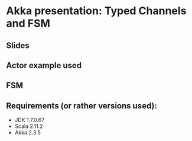 # Akka presentation: Typed Channels and FSM


## Slides

## Actor example used

## FSM

## Requirements (or rather versions used):
* JDK 1.7.0.67
* Scala 2.11.2
* Akka 2.3.5

